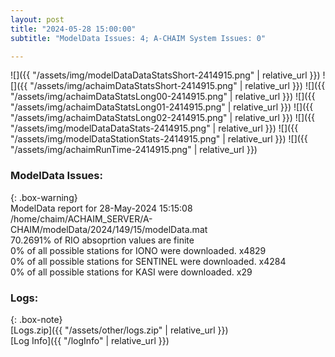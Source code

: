 ```yaml
---
layout: post
title: "2024-05-28 15:00:00"
subtitle: "ModelData Issues: 4; A-CHAIM System Issues: 0"

---
```


![]({{ "/assets/img/modelDataDataStatsShort-2414915.png" | relative_url }})
![]({{ "/assets/img/achaimDataStatsShort-2414915.png" | relative_url }})
![]({{ "/assets/img/achaimDataStatsLong00-2414915.png" | relative_url }})
![]({{ "/assets/img/achaimDataStatsLong01-2414915.png" | relative_url }})
![]({{ "/assets/img/achaimDataStatsLong02-2414915.png" | relative_url }})
![]({{ "/assets/img/modelDataDataStats-2414915.png" | relative_url }})
![]({{ "/assets/img/modelDataStationStats-2414915.png" | relative_url }})
![]({{ "/assets/img/achaimRunTime-2414915.png" | relative_url }})


### ModelData Issues:  
  
{: .box-warning}  
 ModelData report for 28-May-2024 15:15:08   
 /home/chaim/ACHAIM_SERVER/A-CHAIM/modelData/2024/149/15/modelData.mat   
 70.2691% of RIO absoprtion values are finite   
 0% of all possible stations for IONO were downloaded. x4829   
 0% of all possible stations for SENTINEL were downloaded. x4284   
 0% of all possible stations for KASI were downloaded. x29   
  


### Logs:  
  
{: .box-note}  
[Logs.zip]({{ "/assets/other/logs.zip" | relative_url }})  
[Log Info]({{ "/logInfo" | relative_url }})  
